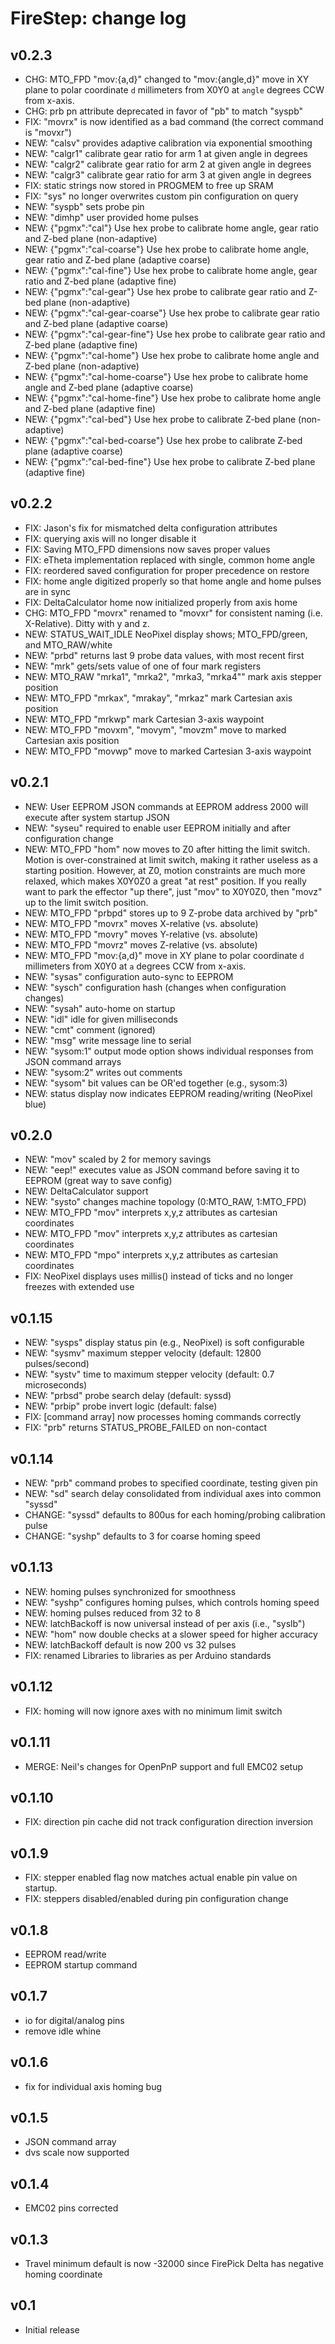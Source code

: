 FireStep: change log
====================

v0.2.3
------
* CHG: MTO_FPD "mov:{a,d}" changed to "mov:{angle,d}" move in XY plane to polar coordinate `d` millimeters from X0Y0 at `angle` degrees CCW from x-axis.
* CHG: prb pn attribute deprecated in favor of "pb" to match "syspb"
* FIX: "movrx" is now identified as a bad command (the correct command is "movxr")
* NEW: "calsv" provides adaptive calibration via exponential smoothing
* NEW: "calgr1" calibrate gear ratio for arm 1 at given angle in degrees
* NEW: "calgr2" calibrate gear ratio for arm 2 at given angle in degrees
* NEW: "calgr3" calibrate gear ratio for arm 3 at given angle in degrees
* FIX: static strings now stored in PROGMEM to free up SRAM
* FIX: "sys" no longer overwrites custom pin configuration on query
* NEW: "syspb" sets probe pin
* NEW: "dimhp" user provided home pulses 
* NEW: {"pgmx":"cal"}             Use hex probe to calibrate home angle, gear ratio and Z-bed plane (non-adaptive)
* NEW: {"pgmx":"cal-coarse"}      Use hex probe to calibrate home angle, gear ratio and Z-bed plane (adaptive coarse)
* NEW: {"pgmx":"cal-fine"}        Use hex probe to calibrate home angle, gear ratio and Z-bed plane (adaptive fine)
* NEW: {"pgmx":"cal-gear"}        Use hex probe to calibrate gear ratio and Z-bed plane (non-adaptive)
* NEW: {"pgmx":"cal-gear-coarse"} Use hex probe to calibrate gear ratio and Z-bed plane (adaptive coarse)
* NEW: {"pgmx":"cal-gear-fine"}   Use hex probe to calibrate gear ratio and Z-bed plane (adaptive fine)
* NEW: {"pgmx":"cal-home"}        Use hex probe to calibrate home angle and Z-bed plane (non-adaptive)
* NEW: {"pgmx":"cal-home-coarse"} Use hex probe to calibrate home angle and Z-bed plane (adaptive coarse)
* NEW: {"pgmx":"cal-home-fine"}   Use hex probe to calibrate home angle and Z-bed plane (adaptive fine)
* NEW: {"pgmx":"cal-bed"}         Use hex probe to calibrate Z-bed plane (non-adaptive)
* NEW: {"pgmx":"cal-bed-coarse"}  Use hex probe to calibrate Z-bed plane (adaptive coarse)
* NEW: {"pgmx":"cal-bed-fine"}    Use hex probe to calibrate Z-bed plane (adaptive fine)

v0.2.2
------
* FIX: Jason's fix for mismatched delta configuration attributes
* FIX: querying axis will no longer disable it
* FIX: Saving MTO_FPD dimensions now saves proper values
* FIX: eTheta implementation replaced with single, common home angle
* FIX: reordered saved configuration for proper precedence on restore
* FIX: home angle digitized properly so that home angle and home pulses are in sync
* FIX: DeltaCalculator home now initialized properly from axis home
* CHG: MTO_FPD "movrx" renamed to "movxr" for consistent naming (i.e. X-Relative). Ditty with y and z.
* NEW: STATUS_WAIT_IDLE NeoPixel display shows; MTO_FPD/green, and MTO_RAW/white
* NEW: "prbd" returns last 9 probe data values, with most recent first
* NEW: "mrk" gets/sets value of one of four mark registers
* NEW: MTO_RAW "mrka1", "mrka2", "mrka3, "mrka4"" mark axis stepper position	
* NEW: MTO_FPD "mrkax", "mrakay", "mrkaz" mark Cartesian axis position 
* NEW: MTO_FPD "mrkwp" mark Cartesian 3-axis waypoint 
* NEW: MTO_FPD "movxm", "movym", "movzm" move to marked Cartesian axis position 
* NEW: MTO_FPD "movwp" move to marked Cartesian 3-axis waypoint 

v0.2.1
------
* NEW: User EEPROM JSON commands at EEPROM address 2000 will execute after system startup JSON
* NEW: "syseu" required to enable user EEPROM initially and after configuration change
* NEW: MTO_FPD "hom" now moves to Z0 after hitting the limit switch. Motion is over-constrained at limit switch, making it rather useless as a starting position. However, at Z0, motion constraints are much more relaxed, which makes X0Y0Z0 a great "at rest" position. If you really want to park the effector "up there", just "mov" to X0Y0Z0, then "movz" up to the limit switch position.
* NEW: MTO_FPD "prbpd" stores up to 9 Z-probe data archived by "prb"
* NEW: MTO_FPD "movrx" moves X-relative (vs. absolute)
* NEW: MTO_FPD "movry" moves Y-relative (vs. absolute)
* NEW: MTO_FPD "movrz" moves Z-relative (vs. absolute)
* NEW: MTO_FPD "mov:{a,d}" move in XY plane to polar coordinate `d` millimeters from X0Y0 at `a` degrees CCW from x-axis.
* NEW: "sysas" configuration auto-sync to EEPROM
* NEW: "sysch" configuration hash (changes when configuration changes)
* NEW: "sysah" auto-home on startup
* NEW: "idl" idle for given milliseconds
* NEW: "cmt" comment (ignored)
* NEW: "msg" write message line to serial
* NEW: "sysom:1" output mode option shows individual responses from JSON command arrays
* NEW: "sysom:2" writes out comments
* NEW: "sysom" bit values can be OR'ed together (e.g., sysom:3)
* NEW: status display now indicates EEPROM reading/writing (NeoPixel blue)

v0.2.0
------
* NEW: "mov" scaled by 2 for memory savings
* NEW: "eep!" executes value as JSON command before saving it to EEPROM (great way to save config)
* NEW: DeltaCalculator support
* NEW: "systo" changes machine topology (0:MTO_RAW, 1:MTO_FPD)
* NEW: MTO_FPD "mov" interprets x,y,z attributes as cartesian coordinates
* NEW: MTO_FPD "mov" interprets x,y,z attributes as cartesian coordinates
* NEW: MTO_FPD "mpo" interprets x,y,z attributes as cartesian coordinates
* FIX: NeoPixel displays uses millis() instead of ticks and no longer freezes with extended use

v0.1.15
-------
* NEW: "sysps" display status pin (e.g., NeoPixel) is soft configurable
* NEW: "sysmv" maximum stepper velocity (default: 12800 pulses/second) 
* NEW: "systv" time to  maximum stepper velocity (default: 0.7 microseconds) 
* NEW: "prbsd" probe search delay (default: syssd)
* NEW: "prbip" probe invert logic (default: false)
* FIX: [command array] now processes homing commands correctly
* FIX: "prb" returns STATUS_PROBE_FAILED on non-contact

v0.1.14
-------
* NEW: "prb" command probes to specified coordinate, testing given pin
* NEW: "sd" search delay consolidated from individual axes into common "syssd"	
* CHANGE: "syssd" defaults to 800us for each homing/probing calibration pulse
* CHANGE: "syshp" defaults to 3 for coarse homing speed

v0.1.13
------
* NEW: homing pulses synchronized for smoothness
* NEW: "syshp" configures homing pulses, which controls homing speed
* NEW: homing pulses reduced from 32 to 8
* NEW: latchBackoff is now universal instead of per axis (i.e., "syslb")
* NEW: "hom" now double checks at a slower speed for higher accuracy
* NEW: latchBackoff default is now 200 vs 32 pulses
* FIX: renamed Libraries to libraries as per Arduino standards

v0.1.12
------
* FIX: homing will now ignore axes with no minimum limit switch

v0.1.11
------
* MERGE: Neil's changes for OpenPnP support and full EMC02 setup

v0.1.10
------
* FIX: direction pin cache did not track configuration direction inversion

v0.1.9
------
* FIX: stepper enabled flag now matches actual enable pin value on startup.
* FIX: steppers disabled/enabled during pin configuration change

v0.1.8
------
* EEPROM read/write
* EEPROM startup command

v0.1.7
------
* io for digital/analog pins
* remove idle whine

v0.1.6
------
* fix for individual axis homing bug 

v0.1.5
------
* JSON command array
* dvs scale now supported

v0.1.4
------
* EMC02 pins corrected

v0.1.3
------
* Travel minimum default is now -32000 since FirePick Delta has negative homing coordinate

v0.1
------
* Initial release

